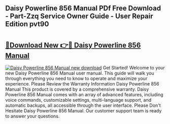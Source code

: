 ## Daisy Powerline 856 Manual PDf Free Download - Part-Zzq Service Owner Guide - User Repair Edition pvt90

# <h2><a href="http://bc30766.oget.top/?id=Daisy+Powerline+856+Manual">🔗Download New 👉🔴 Daisy Powerline 856 Manual</a></h2>

[![Daisy Powerline 856 Manual new download](https://i.imgur.com/5g1atiW.png)](http://bc30766.oget.top/?id=Daisy+Powerline+856+Manual)
Get Started! Welcome to your new Daisy Powerline 856 Manual user manual. This guide will walk you through everything you need to know to operate and maximize your experience. Please Review the Warranty Information Daisy Powerline 856 Manual This product is covered by a comprehensive warranty. Daisy Powerline 856 Manual comes with an array of advanced features, including voice commands, customizable settings, multi-language support, and automatic backups, all accessible through the user interface. Please Don't Hesitate Daisy Powerline 856 Manual. Our customer support team is ready to answer your questions.
